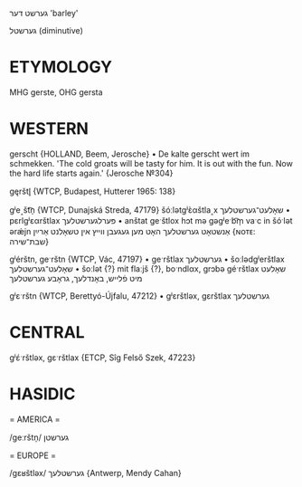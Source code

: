 גערשט
דער
'barley'

גערשטל
(diminutive)

ETYMOLOGY
===========
MHG gerste, OHG gersta

WESTERN
========

gerscht {HOLLAND, Beem, Jerosche}
	•	De kalte gerscht wert im schmekken. 'The cold groats will be tasty for  him. It is out with the fun. Now the hard life starts again.' {Jerosche №304}

gęrštl̥ {WTCP, Budapest, Hutterer 1965: 138}

gʲe˰št͡n̩ {WTCP, Dunajská Streda, 47179}
šóːlətgʲɛ̀αštla˰x שאָלעט־גערשטלעך
	•	pɛrlgʲɛαrštlax פּערלגערשטלעך
	•	anštat geˑštlox hɔt mə gəgʲeˑb͡m̩ vaˑc in šóˑlət ərǽjn אַנשטאָט גערשטלעך האָט מען געגעבן ווייץ אין טשאָלנט אַרײַן {ɴᴏᴛᴇ: שבת־שירה}

gʲérštn, geˑrštn {WTCP, Vác, 47197}
	•	geˑrštlax גערשטלעך
	•	šoːlədgʲerštlax שאָלעט־גערשטלעך
	•	šoːlət {?} mit flaːjš {?}, boˑndlαx, grɔbə géˑrštlax שאָלעט מיט פֿלייש, באָנדלעך, גראָבע גערשטלעך

gʲɛˑrštn {WTCP, Berettyó-Újfalu, 47212}
	•	gʲɛrštləx, gɛrštlax גערשטלעך

CENTRAL
========

gʲɛ́ˑrštləx, gɛˑrštlax {ETCP, Sîg Felső Szek, 47223}

HASIDIC
=======
= AMERICA = 

/geːrštn̩/  גערשטן

= EUROPE = 

/gɛʁštləx/ גערשטלעך {Antwerp, Mendy Cahan}